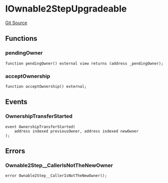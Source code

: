 # IOwnable2StepUpgradeable
[Git Source](https://github.com/ContractLabs/foundry-bountykinds-contract/blob/67e6855d3beabdf242cc0b51d9e53b087a5235b9/src/oz-custom/oz-upgradeable/access/Ownable2StepUpgradeable.sol)


## Functions
### pendingOwner


```solidity
function pendingOwner() external view returns (address _pendingOwner);
```

### acceptOwnership


```solidity
function acceptOwnership() external;
```

## Events
### OwnershipTransferStarted

```solidity
event OwnershipTransferStarted(
    address indexed previousOwner, address indexed newOwner
);
```

## Errors
### Ownable2Step__CallerIsNotTheNewOwner

```solidity
error Ownable2Step__CallerIsNotTheNewOwner();
```

